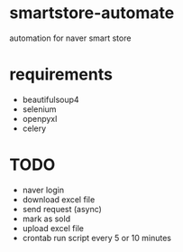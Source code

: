 # smartstore-automate
automation for naver smart store


# requirements

* beautifulsoup4
* selenium
* openpyxl
* celery

# TODO

* naver login
* download excel file
* send request (async)
* mark as sold
* upload excel file
* crontab run script every 5 or 10 minutes
